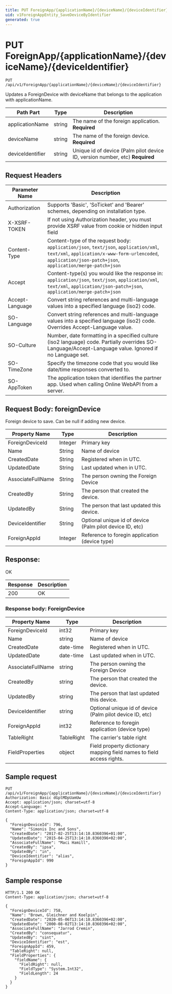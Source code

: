 ```yaml
---
title: PUT ForeignApp/{applicationName}/{deviceName}/{deviceIdentifier}
uid: v1ForeignAppEntity_SaveDeviceByIdentifier
generated: true
---
```


# PUT ForeignApp/{applicationName}/{deviceName}/{deviceIdentifier}

```http
PUT /api/v1/ForeignApp/{applicationName}/{deviceName}/{deviceIdentifier}
```

Updates a ForeignDevice with deviceName that belongs to the application with applicationName.






| Path Part | Type | Description |
|-----------|------|-------------|
| applicationName | string | The name of the foreign application. **Required** |
| deviceName | string | The name of the foreign device. **Required** |
| deviceIdentifier | string | Unique id of device (Palm pilot device ID, version number, etc) **Required** |



## Request Headers

| Parameter Name | Description |
|----------------|-------------|
| Authorization  | Supports 'Basic', 'SoTicket' and 'Bearer' schemes, depending on installation type. |
| X-XSRF-TOKEN   | If not using Authorization header, you must provide XSRF value from cookie or hidden input field |
| Content-Type | Content-type of the request body: `application/json`, `text/json`, `application/xml`, `text/xml`, `application/x-www-form-urlencoded`, `application/json-patch+json`, `application/merge-patch+json` |
| Accept         | Content-type(s) you would like the response in: `application/json`, `text/json`, `application/xml`, `text/xml`, `application/json-patch+json`, `application/merge-patch+json` |
| Accept-Language | Convert string references and multi-language values into a specified language (iso2) code. |
| SO-Language | Convert string references and multi-language values into a specified language (iso2) code. Overrides Accept-Language value. |
| SO-Culture | Number, date formatting in a specified culture (iso2 language) code. Partially overrides SO-Language/Accept-Language value. Ignored if no Language set. |
| SO-TimeZone | Specify the timezone code that you would like date/time responses converted to. |
| SO-AppToken | The application token that identifies the partner app. Used when calling Online WebAPI from a server. |

## Request Body: foreignDevice 

Foreign device to save. Can be null if adding new device. 

| Property Name | Type |  Description |
|----------------|------|--------------|
| ForeignDeviceId | Integer | Primary key |
| Name | String | Name of device |
| CreatedDate | String | Registered when  in UTC. |
| UpdatedDate | String | Last updated when  in UTC. |
| AssociateFullName | String | The person owning the Foreign Device |
| CreatedBy | String | The person that created the device. |
| UpdatedBy | String | The person that last updated this device. |
| DeviceIdentifier | String | Optional unique id of device (Palm pilot device ID, etc) |
| ForeignAppId | Integer | Reference to foregin application (device type) |

## Response:

OK

| Response | Description |
|----------------|-------------|
| 200 | OK |

### Response body: ForeignDevice

| Property Name | Type |  Description |
|----------------|------|--------------|
| ForeignDeviceId | int32 | Primary key |
| Name | string | Name of device |
| CreatedDate | date-time | Registered when  in UTC. |
| UpdatedDate | date-time | Last updated when  in UTC. |
| AssociateFullName | string | The person owning the Foreign Device |
| CreatedBy | string | The person that created the device. |
| UpdatedBy | string | The person that last updated this device. |
| DeviceIdentifier | string | Optional unique id of device (Palm pilot device ID, etc) |
| ForeignAppId | int32 | Reference to foregin application (device type) |
| TableRight | TableRight | The carrier's table right |
| FieldProperties | object | Field property dictionary mapping field names to field access rights. |

## Sample request

```http!
PUT /api/v1/ForeignApp/{applicationName}/{deviceName}/{deviceIdentifier}
Authorization: Basic dGplMDpUamUw
Accept: application/json; charset=utf-8
Accept-Language: *
Content-Type: application/json; charset=utf-8

{
  "ForeignDeviceId": 796,
  "Name": "Simonis Inc and Sons",
  "CreatedDate": "2017-02-25T13:14:10.8360396+01:00",
  "UpdatedDate": "2015-04-25T13:14:10.8360396+02:00",
  "AssociateFullName": "Maci Hamill",
  "CreatedBy": "ipsa",
  "UpdatedBy": "in",
  "DeviceIdentifier": "alias",
  "ForeignAppId": 990
}
```

## Sample response

```http_
HTTP/1.1 200 OK
Content-Type: application/json; charset=utf-8

{
  "ForeignDeviceId": 758,
  "Name": "Brown, Gleichner and Koelpin",
  "CreatedDate": "2020-05-06T13:14:10.8360396+02:00",
  "UpdatedDate": "2000-08-02T13:14:10.8360396+02:00",
  "AssociateFullName": "Jarrod Cremin",
  "CreatedBy": "consequatur",
  "UpdatedBy": "sint",
  "DeviceIdentifier": "est",
  "ForeignAppId": 459,
  "TableRight": null,
  "FieldProperties": {
    "fieldName": {
      "FieldRight": null,
      "FieldType": "System.Int32",
      "FieldLength": 24
    }
  }
}
```
